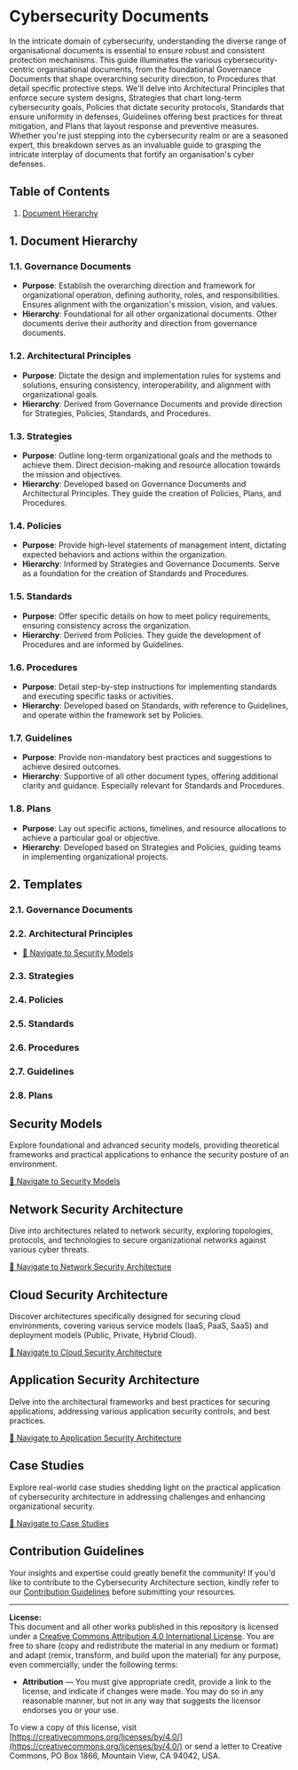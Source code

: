 # Cybersecurity Documents

In the intricate domain of cybersecurity, understanding the diverse range of organisational documents is essential to ensure robust and consistent protection mechanisms. This guide illuminates the various cybersecurity-centric organisational documents, from the foundational Governance Documents that shape overarching security direction, to Procedures that detail specific protective steps. We'll delve into Architectural Principles that enforce secure system designs, Strategies that chart long-term cybersecurity goals, Policies that dictate security protocols, Standards that ensure uniformity in defenses, Guidelines offering best practices for threat mitigation, and Plans that layout response and preventive measures. Whether you're just stepping into the cybersecurity realm or are a seasoned expert, this breakdown serves as an invaluable guide to grasping the intricate interplay of documents that fortify an organisation's cyber defenses.

## Table of Contents
1. [Document Hierarchy](#1-governance-documents)

## **1. Document Hierarchy**
### 1.1. Governance Documents
- **Purpose**: Establish the overarching direction and framework for organizational operation, defining authority, roles, and responsibilities. Ensures alignment with the organization's mission, vision, and values.
- **Hierarchy**: Foundational for all other organizational documents. Other documents derive their authority and direction from governance documents.

### 1.2. Architectural Principles
- **Purpose**: Dictate the design and implementation rules for systems and solutions, ensuring consistency, interoperability, and alignment with organizational goals.
- **Hierarchy**: Derived from Governance Documents and provide direction for Strategies, Policies, Standards, and Procedures.

### 1.3. Strategies
- **Purpose**: Outline long-term organizational goals and the methods to achieve them. Direct decision-making and resource allocation towards the mission and objectives.
- **Hierarchy**: Developed based on Governance Documents and Architectural Principles. They guide the creation of Policies, Plans, and Procedures.

### 1.4. Policies
- **Purpose**: Provide high-level statements of management intent, dictating expected behaviors and actions within the organization.
- **Hierarchy**: Informed by Strategies and Governance Documents. Serve as a foundation for the creation of Standards and Procedures.

### 1.5. Standards
- **Purpose**: Offer specific details on how to meet policy requirements, ensuring consistency across the organization.
- **Hierarchy**: Derived from Policies. They guide the development of Procedures and are informed by Guidelines.

### 1.6. Procedures
- **Purpose**: Detail step-by-step instructions for implementing standards and executing specific tasks or activities.
- **Hierarchy**: Developed based on Standards, with reference to Guidelines, and operate within the framework set by Policies.

### 1.7. Guidelines
- **Purpose**: Provide non-mandatory best practices and suggestions to achieve desired outcomes.
- **Hierarchy**: Supportive of all other document types, offering additional clarity and guidance. Especially relevant for Standards and Procedures.

### 1.8. Plans
- **Purpose**: Lay out specific actions, timelines, and resource allocations to achieve a particular goal or objective.
- **Hierarchy**: Developed based on Strategies and Policies, guiding teams in implementing organizational projects.

## **2. Templates**
### 2.1. Governance Documents

### 2.2. Architectural Principles
- [🔗 Navigate to Security Models](link-to-security-models-folder)

### 2.3. Strategies

### 2.4. Policies

### 2.5. Standards

### 2.6. Procedures

### 2.7. Guidelines

### 2.8. Plans


## Security Models
Explore foundational and advanced security models, providing theoretical frameworks and practical applications to enhance the security posture of an environment.

[🔗 Navigate to Security Models](link-to-security-models-folder)

## Network Security Architecture
Dive into architectures related to network security, exploring topologies, protocols, and technologies to secure organizational networks against various cyber threats.

[🔗 Navigate to Network Security Architecture](link-to-network-security-architecture-folder)

## Cloud Security Architecture
Discover architectures specifically designed for securing cloud environments, covering various service models (IaaS, PaaS, SaaS) and deployment models (Public, Private, Hybrid Cloud).

[🔗 Navigate to Cloud Security Architecture](link-to-cloud-security-architecture-folder)

## Application Security Architecture
Delve into the architectural frameworks and best practices for securing applications, addressing various application security controls, and best practices.

[🔗 Navigate to Application Security Architecture](link-to-application-security-architecture-folder)

## Case Studies
Explore real-world case studies shedding light on the practical application of cybersecurity architecture in addressing challenges and enhancing organizational security.

[🔗 Navigate to Case Studies](link-to-case-studies-folder)

## Contribution Guidelines
Your insights and expertise could greatly benefit the community! If you'd like to contribute to the Cybersecurity Architecture section, kindly refer to our [Contribution Guidelines](link-to-contribution-guidelines) before submitting your resources.

---
**License:**<br>
This document and all other works published in this repository is licensed under a [Creative Commons Attribution 4.0 International License](https://creativecommons.org/licenses/by/4.0/). You are free to share (copy and redistribute the material in any medium or format) and adapt (remix, transform, and build upon the material) for any purpose, even commercially, under the following terms:

- **Attribution** — You must give appropriate credit, provide a link to the license, and indicate if changes were made. You may do so in any reasonable manner, but not in any way that suggests the licensor endorses you or your use.

To view a copy of this license, visit [https://creativecommons.org/licenses/by/4.0/](https://creativecommons.org/licenses/by/4.0/) or send a letter to Creative Commons, PO Box 1866, Mountain View, CA 94042, USA.
